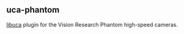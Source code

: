 ## uca-phantom

[libuca](https://github.com/ufo-kit/libuca) plugin for the Vision Research
Phantom high-speed cameras.
